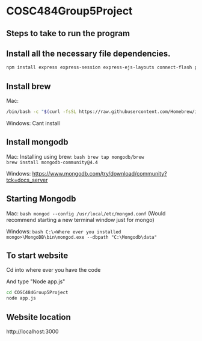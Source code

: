 # COSC484Group5Project

## Steps to take to run the program

## Install all the necessary file dependencies.

```bash
npm install express express-session express-ejs-layouts connect-flash passport passport-local mongoose bcrypt ejs
```

## Install  brew

Mac:
```bash
/bin/bash -c "$(curl -fsSL https://raw.githubusercontent.com/Homebrew/install/master/install.sh)"
```

Windows:
Cant install

## Install mongodb

Mac:
    Installing using brew:
    ```bash
        brew tap mongodb/brew
        brew install mongodb-community@4.4```

Windows:
https://www.mongodb.com/try/download/community?tck=docs_server

## Starting Mongodb

Mac:
    ```bash
    mongod --config /usr/local/etc/mongod.conf```
    (Would recommend starting a new terminal window just for mongo)
    
Windows:
    ```bash
    C:\<Where ever you installed mongo>\MongoDB\bin\mongod.exe --dbpath "C:\Mongodb\data"
    ```
    
## To start website

Cd into where ever you have the code 

And type "Node app.js"

```bash
cd COSC484Group5Project
node app.js
```
    
## Website location

http://localhost:3000